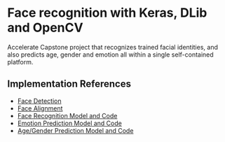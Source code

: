 # Face recognition with Keras, DLib and OpenCV
Accelerate Capstone project that recognizes trained facial identities, 
and also predicts age, gender and emotion all within a single self-contained platform.

## Implementation References
* [Face Detection](http://dlib.net/)
* [Face Alignment](https://opencv.org/)
* [Face Recognition Model and Code](http://krasserm.github.io/2018/02/07/deep-face-recognition/)
* [Emotion Prediction Model and Code](https://github.com/oarriaga/face_classification)
* [Age/Gender Prediction Model and Code](https://www.dlology.com/blog/easy-real-time-gender-age-prediction-from-webcam-video-with-keras/)

